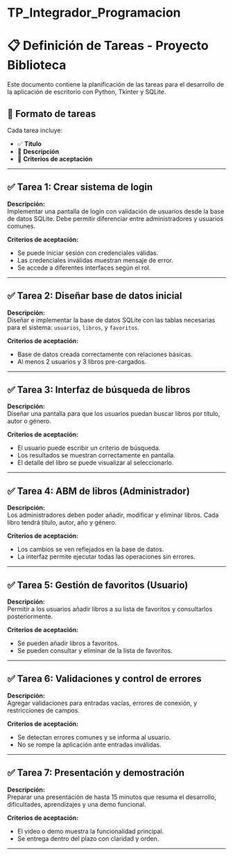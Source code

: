 # TP_Integrador_Programacion

# 📋 Definición de Tareas - Proyecto Biblioteca

Este documento contiene la planificación de las tareas para el desarrollo de la aplicación de escritorio con Python, Tkinter y SQLite.

## 🔧 Formato de tareas

Cada tarea incluye:
- ✅ **Título**
- 📝 **Descripción**
- 🎯 **Criterios de aceptación**

---

## ✅ Tarea 1: Crear sistema de login

**Descripción:**  
Implementar una pantalla de login con validación de usuarios desde la base de datos SQLite. Debe permitir diferenciar entre administradores y usuarios comunes.

**Criterios de aceptación:**
- Se puede iniciar sesión con credenciales válidas.
- Las credenciales inválidas muestran mensaje de error.
- Se accede a diferentes interfaces según el rol.

---

## ✅ Tarea 2: Diseñar base de datos inicial

**Descripción:**  
Diseñar e implementar la base de datos SQLite con las tablas necesarias para el sistema: `usuarios`, `libros`, y `favoritos`.

**Criterios de aceptación:**
- Base de datos creada correctamente con relaciones básicas.
- Al menos 2 usuarios y 3 libros pre-cargados.

---

## ✅ Tarea 3: Interfaz de búsqueda de libros

**Descripción:**  
Diseñar una pantalla para que los usuarios puedan buscar libros por título, autor o género.

**Criterios de aceptación:**
- El usuario puede escribir un criterio de búsqueda.
- Los resultados se muestran correctamente en pantalla.
- El detalle del libro se puede visualizar al seleccionarlo.

---

## ✅ Tarea 4: ABM de libros (Administrador)

**Descripción:**  
Los administradores deben poder añadir, modificar y eliminar libros. Cada libro tendrá título, autor, año y género.

**Criterios de aceptación:**
- Los cambios se ven reflejados en la base de datos.
- La interfaz permite ejecutar todas las operaciones sin errores.

---

## ✅ Tarea 5: Gestión de favoritos (Usuario)

**Descripción:**  
Permitir a los usuarios añadir libros a su lista de favoritos y consultarlos posteriormente.

**Criterios de aceptación:**
- Se pueden añadir libros a favoritos.
- Se pueden consultar y eliminar de la lista de favoritos.

---

## ✅ Tarea 6: Validaciones y control de errores

**Descripción:**  
Agregar validaciones para entradas vacías, errores de conexión, y restricciones de campos.

**Criterios de aceptación:**
- Se detectan errores comunes y se informa al usuario.
- No se rompe la aplicación ante entradas inválidas.

---

## ✅ Tarea 7: Presentación y demostración

**Descripción:**  
Preparar una presentación de hasta 15 minutos que resuma el desarrollo, dificultades, aprendizajes y una demo funcional.

**Criterios de aceptación:**
- El video o demo muestra la funcionalidad principal.
- Se entrega dentro del plazo con claridad y orden.

---
